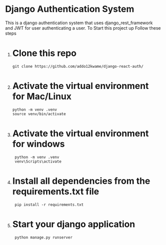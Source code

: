 <h1 style="color: 'red'">Django Authentication System</h1>
This is a django authentication system that uses django_rest_framework  and JWT for user authenticating a user.
To Start this project up Follow these steps

1. # Clone this repo
       git clone https://github.com/addo12kwame/django-react-auth/
2. # Activate the virtual environment for Mac/Linux
       python -m venv .venv
       source venv/bin/activate
3. # Activate the virtual environment for windows
        python -m venv .venv
        venv\Scripts\activate
  
4. # Install all dependencies from the requirements.txt file
        pip install -r requirements.txt
5. # Start your django application
        python manage.py runserver

